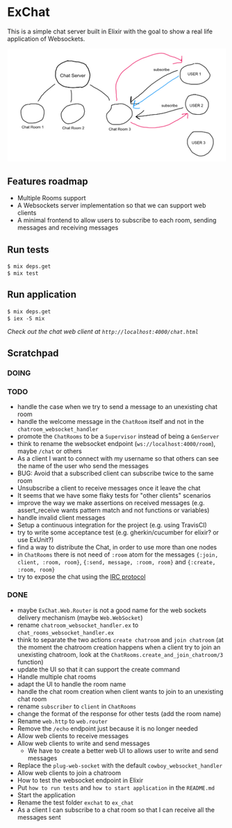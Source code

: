 # ExChat

This is a simple chat server built in Elixir with the goal to show a real life application of Websockets.

![the sketch](/sketch.png?raw=true)

## Features roadmap

- Multiple Rooms support
- A Websockets server implementation so that we can support web clients
- A minimal frontend to allow users to subscribe to each room, sending messages and receiving messages

## Run tests

```
$ mix deps.get
$ mix test
```

## Run application

```
$ mix deps.get
$ iex -S mix
```

_Check out the chat web client at `http://localhost:4000/chat.html`_

## Scratchpad

### DOING

### TODO

- handle the case when we try to send a message to an unexisting chat room
- handle the welcome message in the `ChatRoom` itself and not in the `chatroom_websocket_handler`
- promote the `ChatRooms` to be a `Supervisor` instead of being a `GenServer`
- think to rename the websocket endpoint (`ws://localhost:4000/room`), maybe `/chat` or others
- As a client I want to connect with my username so that others can see the name of the user who send the messages
- BUG: Avoid that a subscribed client can subscribe twice to the same room
- Unsubscribe a client to receive messages once it leave the chat
- It seems that we have some flaky tests for "other clients" scenarios
- improve the way we make assertions on received messages (e.g. assert_receive wants pattern match and not functions or variables)
- handle invalid client messages
- Setup a continuous integration for the project (e.g. using TravisCI)
- try to write some acceptance test (e.g. gherkin/cucumber for elixir? or use ExUnit?)
- find a way to distribute the Chat, in order to use more than one nodes
- in `ChatRooms` there is not need of `:room` atom for the messages `{:join, client, :room, room}`, `{:send, message, :room, room}` and `{:create, :room, room}`
- try to expose the chat using the [IRC protocol](https://tools.ietf.org/html/rfc1459)

### DONE

- maybe `ExChat.Web.Router` is not a good name for the web sockets delivery mechanism (maybe `Web.WebSocket`)
- rename `chatroom_websocket_handler.ex` to `chat_rooms_websocket_handler.ex`
- think to separate the two actions `create chatroom` and `join chatroom` (at the moment the chatroom creation happens when a client try to join an unexisting chatroom, look at the `ChatRooms.create_and_join_chatroom/3` function)
- update the UI so that it can support the create command
- Handle multiple chat rooms
- adapt the UI to handle the room name
- handle the chat room creation when client wants to join to an unexisting chat room
- rename `subscriber` to `client` in `ChatRooms`
- change the format of the response for other tests (add the room name)
- Rename `web.http` to `web.router`
- Remove the `/echo` endpoint just because it is no longer needed
- Allow web clients to receive messages
- Allow web clients to write and send messages
  - We have to create a better web UI to allows user to write and send messages
- Replace the `plug-web-socket` with the default `cowboy_websocket_handler`
- Allow web clients to join a chatroom
- How to test the websocket endpoint in Elixir
- Put `how to run tests` and `how to start application` in the `README.md`
- Start the application
- Rename the test folder `exchat` to `ex_chat`
- As a client I can subscribe to a chat room so that I can receive all the messages sent
